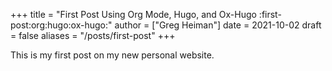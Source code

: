 +++
title = "First Post Using Org Mode, Hugo, and Ox-Hugo :first-post:org:hugo:ox-hugo:"
author = ["Greg Heiman"]
date = 2021-10-02
draft = false
aliases = "/posts/first-post"
+++

This is my first post on my new personal website.
